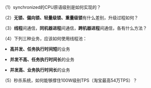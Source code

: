 （1）synchronized的CPU原语级别是如何实现的？  

（2）**无锁、偏向锁、轻量级锁、重量级锁**有什么差别，升级过程如何？

（3）**线程**间通信，**同机器进程**间通信，**跨机器进程**间通信，各有什么方法？

（4）下列三种业务，应该如何使用线程池：

- **高并发、任务执行时间短**的业务

- **并发不高、任务执行时间长**的业务

- **并发高、业务执行时间长**的业务

（5）秒杀系统，如何能够撑住100W级别TPS（淘宝最高54万TPS）？


